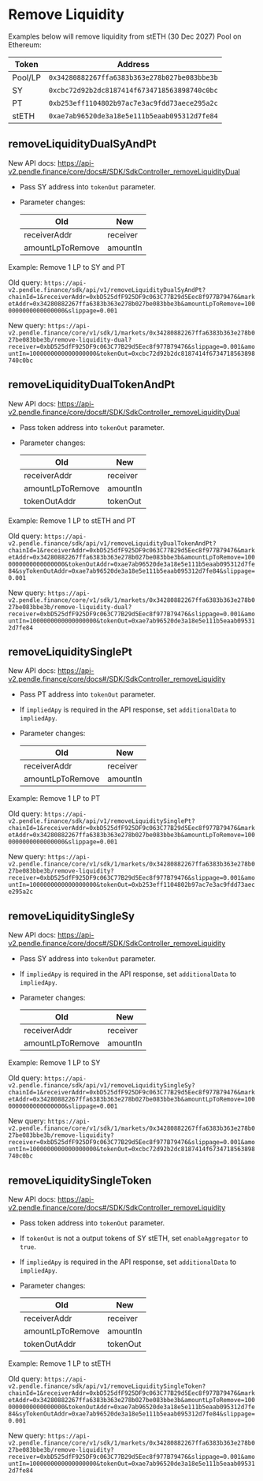 # Remove Liquidity

Examples below will remove liquidity from stETH (30 Dec 2027) Pool on Ethereum:

| Token | Address |
|--------|---------|
|Pool/LP|`0x34280882267ffa6383b363e278b027be083bbe3b`|
|SY|`0xcbc72d92b2dc8187414f6734718563898740c0bc`|
|PT|`0xb253eff1104802b97ac7e3ac9fdd73aece295a2c`|
|stETH|`0xae7ab96520de3a18e5e111b5eaab095312d7fe84`|

## removeLiquidityDualSyAndPt
New API docs: https://api-v2.pendle.finance/core/docs#/SDK/SdkController_removeLiquidityDual

- Pass SY address into `tokenOut` parameter.
- Parameter changes:

    | Old | New |
    |-----|-----|
    |receiverAddr|receiver|
    |amountLpToRemove|amountIn|

Example: Remove 1 LP to SY and PT

Old query: `https://api-v2.pendle.finance/sdk/api/v1/removeLiquidityDualSyAndPt?chainId=1&receiverAddr=0xbD525dfF925DF9c063C77B29d5Eec8f977B79476&marketAddr=0x34280882267ffa6383b363e278b027be083bbe3b&amountLpToRemove=1000000000000000000&slippage=0.001`

New query: `https://api-v2.pendle.finance/core/v1/sdk/1/markets/0x34280882267ffa6383b363e278b027be083bbe3b/remove-liquidity-dual?receiver=0xbD525dfF925DF9c063C77B29d5Eec8f977B79476&slippage=0.001&amountIn=1000000000000000000&tokenOut=0xcbc72d92b2dc8187414f6734718563898740c0bc`

## removeLiquidityDualTokenAndPt
New API docs: https://api-v2.pendle.finance/core/docs#/SDK/SdkController_removeLiquidityDual

- Pass token address into `tokenOut` parameter.
- Parameter changes:

    | Old | New |
    |-----|-----|
    |receiverAddr|receiver|
    |amountLpToRemove|amountIn|
    |tokenOutAddr|tokenOut|

Example: Remove 1 LP to stETH and PT

Old query: `https://api-v2.pendle.finance/sdk/api/v1/removeLiquidityDualTokenAndPt?chainId=1&receiverAddr=0xbD525dfF925DF9c063C77B29d5Eec8f977B79476&marketAddr=0x34280882267ffa6383b363e278b027be083bbe3b&amountLpToRemove=1000000000000000000&tokenOutAddr=0xae7ab96520de3a18e5e111b5eaab095312d7fe84&syTokenOutAddr=0xae7ab96520de3a18e5e111b5eaab095312d7fe84&slippage=0.001`

New query: `https://api-v2.pendle.finance/core/v1/sdk/1/markets/0x34280882267ffa6383b363e278b027be083bbe3b/remove-liquidity-dual?receiver=0xbD525dfF925DF9c063C77B29d5Eec8f977B79476&slippage=0.001&amountIn=1000000000000000000&tokenOut=0xae7ab96520de3a18e5e111b5eaab095312d7fe84`

## removeLiquiditySinglePt
New API docs: https://api-v2.pendle.finance/core/docs#/SDK/SdkController_removeLiquidity

- Pass PT address into `tokenOut` parameter.
- If `impliedApy` is required in the API response, set `additionalData` to `impliedApy`.
- Parameter changes:

    | Old | New |
    |-----|-----|
    |receiverAddr|receiver|
    |amountLpToRemove|amountIn|

Example: Remove 1 LP to PT

Old query: `https://api-v2.pendle.finance/sdk/api/v1/removeLiquiditySinglePt?chainId=1&receiverAddr=0xbD525dfF925DF9c063C77B29d5Eec8f977B79476&marketAddr=0x34280882267ffa6383b363e278b027be083bbe3b&amountLpToRemove=1000000000000000000&slippage=0.001`

New query: `https://api-v2.pendle.finance/core/v1/sdk/1/markets/0x34280882267ffa6383b363e278b027be083bbe3b/remove-liquidity?receiver=0xbD525dfF925DF9c063C77B29d5Eec8f977B79476&slippage=0.001&amountIn=1000000000000000000&tokenOut=0xb253eff1104802b97ac7e3ac9fdd73aece295a2c`

## removeLiquiditySingleSy
New API docs: https://api-v2.pendle.finance/core/docs#/SDK/SdkController_removeLiquidity

- Pass SY address into `tokenOut` parameter.
- If `impliedApy` is required in the API response, set `additionalData` to `impliedApy`.
- Parameter changes:

    | Old | New |
    |-----|-----|
    |receiverAddr|receiver|
    |amountLpToRemove|amountIn|

Example: Remove 1 LP to SY

Old query: `https://api-v2.pendle.finance/sdk/api/v1/removeLiquiditySingleSy?chainId=1&receiverAddr=0xbD525dfF925DF9c063C77B29d5Eec8f977B79476&marketAddr=0x34280882267ffa6383b363e278b027be083bbe3b&amountLpToRemove=1000000000000000000&slippage=0.001`

New query: `https://api-v2.pendle.finance/core/v1/sdk/1/markets/0x34280882267ffa6383b363e278b027be083bbe3b/remove-liquidity?receiver=0xbD525dfF925DF9c063C77B29d5Eec8f977B79476&slippage=0.001&amountIn=1000000000000000000&tokenOut=0xcbc72d92b2dc8187414f6734718563898740c0bc`

## removeLiquiditySingleToken
New API docs: https://api-v2.pendle.finance/core/docs#/SDK/SdkController_removeLiquidity

- Pass token address into `tokenOut` parameter.
- If `tokenOut` is not a output tokens of SY stETH, set `enableAggregator` to `true`.
- If `impliedApy` is required in the API response, set `additionalData` to `impliedApy`.
- Parameter changes:

    | Old | New |
    |-----|-----|
    |receiverAddr|receiver|
    |amountLpToRemove|amountIn|
    |tokenOutAddr|tokenOut|

Example: Remove 1 LP to stETH

Old query: `https://api-v2.pendle.finance/sdk/api/v1/removeLiquiditySingleToken?chainId=1&receiverAddr=0xbD525dfF925DF9c063C77B29d5Eec8f977B79476&marketAddr=0x34280882267ffa6383b363e278b027be083bbe3b&amountLpToRemove=1000000000000000000&tokenOutAddr=0xae7ab96520de3a18e5e111b5eaab095312d7fe84&syTokenOutAddr=0xae7ab96520de3a18e5e111b5eaab095312d7fe84&slippage=0.001`

New query: `https://api-v2.pendle.finance/core/v1/sdk/1/markets/0x34280882267ffa6383b363e278b027be083bbe3b/remove-liquidity?receiver=0xbD525dfF925DF9c063C77B29d5Eec8f977B79476&slippage=0.001&amountIn=1000000000000000000&tokenOut=0xae7ab96520de3a18e5e111b5eaab095312d7fe84`

